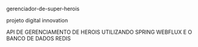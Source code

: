gerenciador-de-super-herois

projeto digital innovation

API DE GERENCIAMENTO DE HEROIS UTILIZANDO SPRING WEBFLUX E O BANCO DE DADOS REDIS
